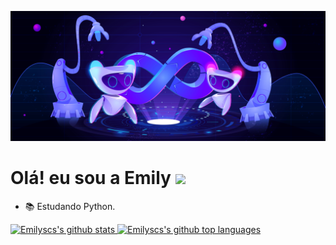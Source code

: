 ![MastHead](https://github.com/Emilyscs/images/blob/main/rect1234.png)

# Olá! eu sou a Emily <img src="https://img.icons8.com/color/48/000000/cat_in_the_bin.png"/>

  - 📚 Estudando Python.
  
  <div>
    <a href="https://github.com/emilyscs">
       <img height="180em" src="https://github-readme-stats.vercel.app/api?username=emilyscs&show_icons=true&theme=tokyonight&count_private=true" alt="Emilyscs's     github stats" />
        <img height="180em" src="https://github-readme-stats.vercel.app/api/top-langs/?username=emilyscs&theme=tokyonight&layout=compact" alt="Emilyscs's github top languages"/>
    </a>
  </div>
